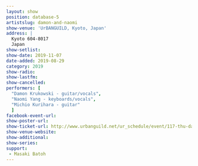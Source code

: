 ```yaml
---
layout: show
position: database-5
artistslug: damon-and-naomi
show-venue: 'UrBANGUILD, Kyoto, Japan'
address: |
  Kyoto 604-8017 
  Japan
show-setlist:
show-date: 2019-11-07
date-added: 2019-08-29
category: 2019
show-radio:
show-lastfm:
show-cancelled:
performers: [
  "Damon Krukowski - guitar/vocals",
  "Naomi Yang - keyboards/vocals",
  "Michio Kurihara - guitar"
  ]
facebook-event-url: 
show-poster-url: 
show-ticket-url: http://www.urbanguild.net/ur_schedule/event/117-thu-damon-and-naomi-japan-tour-2019
show-venue-website: 
show-additional:
show-series: 
support:
 - Masaki Batoh
---
```

